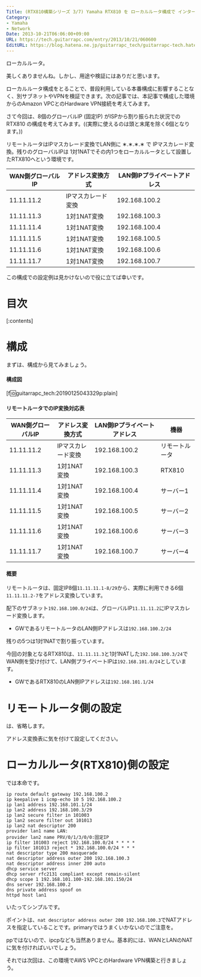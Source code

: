 ```yaml
---
Title: (RTX810構築シリーズ 3/7) Yamaha RTX810 を ローカルルータ構成で インターネット接続してみよう (グローバルIPの1対1NAT環境)
Category:
- Yamaha
- Network
Date: 2013-10-21T06:06:00+09:00
URL: https://tech.guitarrapc.com/entry/2013/10/21/060600
EditURL: https://blog.hatena.ne.jp/guitarrapc_tech/guitarrapc-tech.hatenablog.com/atom/entry/12921228815711165240
---
```


ローカルルータ。

美しくありませんね。しかし、用途や検証にはありだと思います。

ローカルルータ構成をとることで、普段利用している本番構成に影響することなく、別サブネットやVPNを検証できます。次の記事では、本記事で構成した環境からのAmazon VPCとのHardware VPN接続を考えてみます。

さて今回は、8個のグローバルIP (固定IP) がISPから割り振られた状況でのRTX810 の構成を考えてみます。((実際に使えるのは頭と末尾を除く6個となります。))

リモートルータはIPマスカレード変換でLAN側に &lowast;.&lowast;.&lowast;.&lowast; で IPマスカレード変換。残りのグローバルIPは 1対1NATでその内1つをローカルルータとして設置したRTX810へという環境です。

|WAN側グローバルIP|アドレス変換方式|LAN側IPプライベートアドレス|
|----|----|----|
|11.11.11.2|IPマスカレード変換|192.168.100.2|
|11.11.11.3|1対1NAT変換|192.168.100.3|
|11.11.11.4|1対1NAT変換|192.168.100.4|
|11.11.11.5|1対1NAT変換|192.168.100.5|
|11.11.11.6|1対1NAT変換|192.168.100.6|
|11.11.11.7|1対1NAT変換|192.168.100.7|

この構成での設定例は見かけないので役に立てば幸いです。


# 目次

[:contents]

# 構成

まずは、構成から見てみましょう。

#### 構成図

[f:id:guitarrapc_tech:20190125043329p:plain]

#### リモートルータでのIP変換対応表

|WAN側グローバルIP|アドレス変換方式|LAN側IPプライベートアドレス|機器|
|----|----|----|----|
|11.11.11.2|IPマスカレード変換|192.168.100.2|リモートルータ|
|11.11.11.3|1対1NAT変換|192.168.100.3|RTX810|
|11.11.11.4|1対1NAT変換|192.168.100.4|サーバー1|
|11.11.11.5|1対1NAT変換|192.168.100.5|サーバー2|
|11.11.11.6|1対1NAT変換|192.168.100.6|サーバー3|
|11.11.11.7|1対1NAT変換|192.168.100.7|サーバー4|


#### 概要

リモートルータは、固定IP8個```11.11.11.1-8/29```から、実際に利用できる6個```11.11.11.2-7```をアドレス変換しています。

配下のサブネット```192.168.100.0/24```は、グローバルIP```11.11.11.2```にIPマスカレード変換します。

 - GWであるリモートルータのLAN側IPアドレスは```192.168.100.2/24```

残りの5つは1対1NATで割り振っています。

今回の対象となるRTX810は、```11.11.11.3```と1対1NATした```192.168.100.3/24```でWAN側を受け付けて、LAN側プライベートIPは```192.168.101.0/24```としています。

 - GWであるRTX810のLAN側IPアドレスは```192.168.101.1/24```


# リモートルータ側の設定

は、省略します。

アドレス変換表に気を付けて設定してください。


# ローカルルータ(RTX810)側の設定

では本命です。

```
ip route default gateway 192.168.100.2
ip keepalive 1 icmp-echo 10 5 192.168.100.2
ip lan1 address 192.168.101.1/24
ip lan2 address 192.168.100.3/29
ip lan2 secure filter in 101003 
ip lan2 secure filter out 101013
ip lan2 nat descriptor 200
provider lan1 name LAN:
provider lan2 name PRV/0/1/3/0/0:固定IP
ip filter 101003 reject 192.168.100.0/24 * * * *
ip filter 101013 reject * 192.168.100.0/24 * * *
nat descriptor type 200 masquerade
nat descriptor address outer 200 192.168.100.3
nat descriptor address inner 200 auto
dhcp service server
dhcp server rfc2131 compliant except remain-silent
dhcp scope 1 192.168.101.100-192.168.101.150/24
dns server 192.168.100.2
dns private address spoof on
httpd host lan1
```

いたってシンプルです。

ポイントは、```nat descriptor address outer 200 192.168.100.3```でNATアドレスを指定していることです。primaryではうまくいかないのでご注意を。

ppではないので、ipcpなども当然ありません。基本的には、WANとLANのNATに気を付ければいいでしょう。

それでは次回は、この環境でAWS VPCとのHardware VPN構築と行きましょう。
